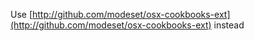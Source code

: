 Use [http://github.com/modeset/osx-cookbooks-ext](http://github.com/modeset/osx-cookbooks-ext) instead
